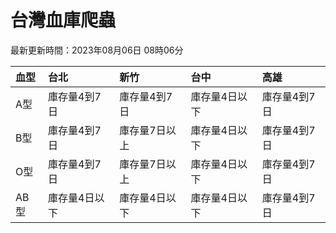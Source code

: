 # 台灣血庫爬蟲

最新更新時間：2023年08月06日 08時06分

| 血型   | 台北      | 新竹      | 台中      | 高雄      |
|:-----|:--------|:--------|:--------|:--------|
| A型   | 庫存量4到7日 | 庫存量4到7日 | 庫存量4日以下 | 庫存量4到7日 |
| B型   | 庫存量4到7日 | 庫存量7日以上 | 庫存量4日以下 | 庫存量4到7日 |
| O型   | 庫存量4到7日 | 庫存量7日以上 | 庫存量4日以下 | 庫存量4到7日 |
| AB型  | 庫存量4日以下 | 庫存量4日以下 | 庫存量4日以下 | 庫存量4到7日 |